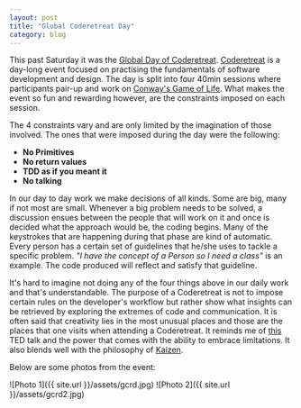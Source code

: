 ```yaml
---
layout: post
title: "Global Coderetreat Day"
category: blog
---
```


This past Saturday it was the [Global Day of
Coderetreat](http://gdcr.coderetreat.org/).
[Coderetreat](http://coderetreat.org/) is a day-long event focused on
practising the fundamentals of software development and design. The
day is split into four 40min sessions where participants pair-up and
work on [Conway's Game of
Life](https://en.wikipedia.org/wiki/Conway%27s_Game_of_Life). What makes
the event so fun and rewarding however, are the constraints imposed on
each session.

The 4 constraints vary and are only limited by the imagination of those 
involved. The ones that were imposed during the day were the following:

- **No Primitives**
- **No return values**
- **TDD as if you meant it**
- **No talking**

In our day to day work we make decisions of all kinds. Some are big,
many if not most are small. Whenever a big problem needs to be solved, a
discussion ensues between the people that will work on it and once is
decided what the approach would be, the coding begins. Many of the
keystrokes that are happening during that phase are kind of automatic.
Every person has a certain set of guidelines that he/she uses to tackle
a specific problem. *"I have the concept of a Person so I need a class"*
is an example. The code produced will reflect and satisfy that
guideline.

It's hard to imagine not doing any of the four things above in our daily 
work and that's understandable. The purpose of a Coderetreat is not to
impose certain rules on the developer's workflow but rather show what insights
can be retrieved by exploring the extremes of code and communication. It
is often said that creativity lies in the most unusual places and those
are the places that one visits when attending a Coderetreat. It
reminds me of
[this](http://www.ted.com/talks/phil_hansen_embrace_the_shake) TED talk
and the power that comes with the ability to embrace limitations. It
also blends well with the philosophy of
[Kaizen](https://en.wikipedia.org/wiki/Kaizen).

Below are some photos from the event:

![Photo 1]({{ site.url }}/assets/gcrd.jpg)
![Photo 2]({{ site.url }}/assets/gcrd2.jpg)

